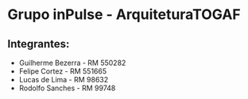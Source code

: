 #  Grupo inPulse - ArquiteturaTOGAF

## Integrantes:

- Guilherme Bezerra - RM 550282
- Felipe Cortez - RM 551665
- Lucas de Lima - RM 98632
- Rodolfo Sanches - RM 99748
